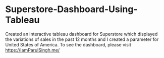 # Superstore-Dashboard-Using-Tableau
Created an interactive tableau dashboard for Superstore which displayed the variations of sales in the past 12 months and I created a parameter for United States of America.
To see the dashboard, please visit https://IamParulSingh.me/
